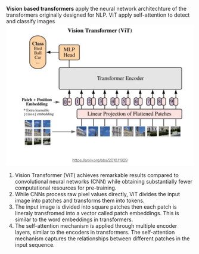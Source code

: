 **Vision based transformers** apply the neural network architechture of the transformers originally designed for NLP.  ViT apply self-attention to detect and classify images
![Alt text](image.png)
1. Vision Transformer (ViT) achieves remarkable results compared to convolutional neural networks (CNN) while obtaining substantially fewer computational resources for pre-training.
2. While CNNs process raw pixel values directly, ViT divides the input image into patches and transforms them into tokens. 
3. The input image is divided into square patches then each patch is lineraly transfromed into a vector called patch embeddings. This is similar to the word embeddings in transformers.
4.  The self-attention mechanism is applied through multiple encoder layers, similar to the encoders in transformers. The self-attention mechanism captures the relationships between different patches in the input sequence.
